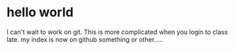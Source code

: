 # hello world
I can't wait to work on git.
This is more complicated when you login to class late.
my index is now on github
something or other.....



